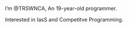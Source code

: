 I’m @TRSWNCA, An 19-year-old programmer.

Interested in IasS and Competitve Programming.

<!---
TRSWNCA/TRSWNCA is a ✨ special ✨ repository because its `README.md` (this file) appears on your GitHub profile.
You can click the Preview link to take a look at your changes.
--->
